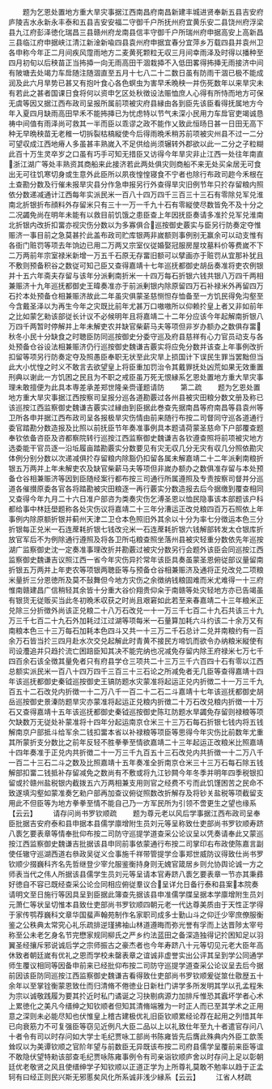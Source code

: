 <!-- { "loadSidebar": true } -->
　　题为乞恩处置地方重大旱灾事据江西南昌府南昌新建丰城进贤奉新五县吉安府庐陵吉水永新永丰泰和五县吉安安福二守御千户所抚州府宜黄乐安二县饶州府浮梁县九江府彭泽徳化瑞昌三县赣州府龙南县信丰守御千户所瑞州府申据高安上高新昌三县临江府申据峡江清江新淦新喩四县袁州府申据宜春分宜萍乡万载四县并袁州卫各申称今年正二月间疾风霪雨地方二麦黄死颗粒无収三月间幸雨泽及时得以播种至四月初旬以后秧苗正当抪揷一向无雨高田干涸栽揷不入低田畧得抪挿无雨接济中间有陂塘去处竭力车戽随注随涸直至五月十七八二十二数日虽有防雨干涸已极不能成润及此六月旱势已甚又有抱叶食心各色螟虫为害早禾晩秧一并伤死数年以来旱灾未有若此之甚者国课日食将何以资申乞区处秋徴设法赈恤庶人心得有所恃而地方可保无虞等因又据江西布政司呈报所属前项被灾府县縁由各到臣先该臣看得抚属地方今年入夏四月缺雨高田早禾不能抪挿已为忧虑特以节气未深小民用力车戽官吏竭诚恳祷中间值有雨泽尚可救其一半而臣以乖谬之政不能作乂致此恒旸日甚一日田无高下种无早晩秧苗无老稚一切拆裂枯槁縦使今后得雨晩禾稍苏前项被灾州县不过一二分可望収成江西地瘠人多虽甚丰熟嵗入不足供给尚须辗转外郡欲以此一二分之子粒糊此百十万生灵卒岁之口虽有巧手可知无措臣又访得今年旱灾非止江西一处往年南直浙江湖广等处丰熟资其商船来此接济若此两处俱灾则商船不来无处买籴居无可食出无可往饥寒切身或生意外此臣所以夙夜惶惶寝食不宁者也除行布政司趂今禾根在土查勘分数及行催未报旱灾县分作急申报另行外查得旱灾旧例节年只扵存留粮内照依分数递减通计江西每年实派民米一百八十四万四千三百三十三石有零除兑军兑淮南北折银折布顔料外存留米只有三十一万一千九十石有零縦使尽数皆免不及十分之二况蠲免尚在明年未能有以救目前饥饿之患臣查上年因抚臣奏请多准扵兑军兑淮南北折银内改折扣畱亦视灾伤分数以为多寡俱合巡按御史覈实与臣另行防奏定夺惟赈济一事目前之急莫甚扵此盖布政司贮库银两非嵗额则事例别无赢余可以动支惟有各衙门赃罚等项去年饷边已用二万两又宗室仪従婚娶冠服房屋坟墓料价等费嵗不下二万两前年宗室禄米新增一万五千石原无存畱旧额可以擘画亦于赃罚从宜那补犹且不敷则预备积谷之数従可知己臣又查得嘉靖十七年巡抚都御史胡岳奏准将吏农例银并十五六年斋夫存留与该年分派剰南折米一十四万每石折银六钱共银八万四千两相兼赈济十九年巡抚都御史王暐奏准亦于前派剰银内除原留四万石补禄米外再留四万石扵本处预备仓相兼赈济故此二年虽灾俱蒙圣慈恻怛存恤备至一方饥民得免沟壑至今含戴圣泽以为再生今年之灾既比前年尤甚万口嗷嗷所以仰赖扵皇上者又非如前年之比如蒙乞勑该部従长计议不必候明年且将嘉靖二十二年分应该今年起解南折银八万四千两暂时停解并上年未解吏农并缺官柴薪马夫等项但非岁办额办之数俱存畱秋冬小民十分缺食之时聴臣防同巡按御史分委守巡及府县慈祥有心力官员动支与各处预备仓谷设法相兼赈济仍行巡按御史魏谦吉覈实将应免分数并该查上年事例改折扣留等项另行防奏定夺及照愚臣奉职无状至此灾旱上损国计下误民生罪当罢黜但当此大小忧惶之时义不敢言去欲望皇上将臣重加罚治令其戴罪抚处凶荒如果无效重置刑典以谢此一方饥困之民且为不职之戒臣虽万死无恨縁系乞恩处置地方重大旱灾事理未敢擅便为此具本専差承差郑世隆亲赍谨题请防
　　第二疏
　　题为乞恩处置地方重大旱灾事据江西按察司呈报分巡各道勘覈过各州县被灾田粮分数文册及称已该巡按江西监察御史魏谦吉覈实过縁由到臣据此巻查先据南昌等府南昌等县袁州等卫所各申并据江西布政司呈各报极旱灾伤情由前来随行布按二司督同守巡各道通行委官踏勘分数造报及比照以前抚臣节年奏准事例具本题请荷蒙圣慈命下户部覆查题奉钦依备咨臣及咨都察院转行巡按江西监察御史魏谦吉各钦遵查照将前项被灾地方选委能干官员逐一沿坵履亩踏勘覈实分数要见有灾无収几分无灾有収几分照依勘灾体例分别分数以次递减俱扵存留粮内除豁仍扣留各属未解嘉靖二十二年派剰南粮折银五万两并上年未解吏农及缺官柴薪马夫等项但非嵗办额办之数俱准存留与本处预备仓谷相兼赈济等因到臣随经案行都布按三司通行所属遵照及专责按察司督并分巡道各催攅原委各官各将踏勘被灾田粮逐一再行覈实分数造报去后今据缴到覆查相同又查得今年九月二十六日准户部咨为类奏灾伤乞溥圣恩以恤民隐事该本部题该户科都给事中林廷壆题称各处灾伤议将嘉靖二十三年分漕运正改兑粮四百万石照依上年事例内除原额折银并蓟州天津二卫仓本色照旧外其余以十分为率七分徴运本色三分折银每正兑米一石连蓆耗折银七钱改兊米一石连蓆耗折银六钱解部转发太仓银库折放官军后不为例除通行遵照及将各卫所屯粮查照坐落州县被灾轻重分数依先年巡按湖广监察御史沈一定奏准事理改折并勘覈过被灾分数另行会题外该臣会同巡按江西监察御史魏谦吉议照江西一省今年灾伤异扵常年该臣具奏虽蒙圣恩俯従部议量留南折银五万两并上年吏农等项银两聴臣等与预备仓谷相兼赈济及通将正兑改兑二项粮米量折三分恩徳所及莫不鼔舞但今地方灾伤之余徴纳钱粮固难而米尤难得一十三府惟南赣建昌广信稍轻其余皆十分重大谷价翔贵仰籴于南赣等处灾轻地方亦已告竭虽有银货无従贩买当此冬初晩禾収获之时尚且艰窘如此若至来春嘉靖二十三年粮米正兑除三分折徴外尚该正兑粮二十八万石改兑一十一万三千七百二十九石共该三十九万三千七百二十九石外加耗过江过湖等项每米一石量算加耗六斗约该二十余万又有南粮本色三十三万每石加耗本色四斗又共一十三万二千石总计二兑并南粮约有一百余万石皆当扵三四月赴水次交兑起解此时青黄不接民方啼饥而欲令办纳粮米縦使有司设灋追并只趋扵流亡困踣臣知其决不能完纳也况减免存留内除王府禄米七万七千四百余石该全徴其量免者只有府县学仓三项共二十三万三千六百四十石有零以江西总额实派民米一百八十四万四千三百三十三石论之所减免者无几臣等查得嘉靖十四年该巡抚都御史秦钺巡按御史王镐防题水灾蒙准将起运正兑内折徴二十一万三千九百五十二石改兑内折徴一十二万八千一百二十二石二斗嘉靖十七年该巡抚都御史胡岳巡按御史景溱防题旱灾亦蒙准将起运正兑粮内折徴二十万石改兑粮内折徴一十万石又查得嘉靖十五年该巡抚都御史秦钺巡按御史陈玒防题水旱蠲免存留则禄粮等项欠缺数万无従处补蒙准将十四年分起运南京仓米三十三万石每石折银七钱内将五钱解南京户部抵斗给军余二钱扣畱本省以补禄粮等项臣等思得今年灾伤比前数年尤重其所蒙折支分数比之前年反轻不胜拳拳至情欲嘉靖二十三年起运正改粮米比照嘉靖十四年奏准于正兑内共折徴二十一万三千九百五十三石改兑内共折徴一十二万八千一百二十三石二斗之数及比照嘉靖十五年奏准全折南京仓米三十三万石每石除五钱解部扣畱二钱抵补存留减免之数尚有不敷或将九江钞闗今年冬季并明年四季税银扣留或扵赣州盐税银内截拨五六万两相兼支用则官之经费不亏而此饥馑困苦之民命不致遂填沟壑如蒙准奏乞勑户部再加查议俯従照数改折解存及将钞关盐税等项截留支用此不但臣等为地方拳拳至情不能自己乃一方军民所为引领不啻更生之望也缘系【云云】
　　请存问尚书罗钦顺疏
　　题为尊元老以风后学事据江西布政司呈奉臣批据吉安府泰和县申据本县儒学廪增附生员刘元等呈称致仕吏部尚书罗钦顺寿跻八袠乞要表章等情奉批仰布按二司防守巡提学道查采公论议呈以凭奏请奉此又蒙巡按江西监察御史魏谦吉批据该县申同前事依蒙通行布按二司掌印右布政使陈嘉言副使任辙守巡湖西道右叅政吴従义佥事施千祥带管提学佥事郑世威防议得致仕尚书罗钦顺少掇巍科齐名先哲继登少宰允服鉴衡持身则无媿官箴居乡则允协舆论诚一方之师表当代之伟人所据该县儒学生员刘元等呈请本官寿跻八袠乞要表章一节亦其秉彞好徳自不容已既经查采公论佥同相应俯従羣议合呈详允日备行泰和县案本院奏请明文至日施行等因具呈到臣据此簿查先据该县申准儒学牒呈据本学廪增附生员刘元萧仁等状呈切惟本县致仕吏部尚书罗钦顺四朝元老一代达尊美质由于天性正学得于家传鹗荐巍科文章华国蜚声翰苑制作名家职司成多士勤山斗之仰迁少宰庶僚服衡鉴之公秩典太常究心礼乐疏排逆瑾拂袖山林道遵晦而弥光誉有孚而上达晋陟太宰号称至公未老乞身名节完懋家规同柳氏之严乡约法蓝田之备深造独得记扵困知足以羽翼圣经攘斥邪说诚后学之宗师振古之豪杰者也今年寿跻八十元等切见元老大臣年高休致者朝廷嵗有优礼之恩而学校未罄表章之谊诚非虚誉实出公评其呈到学公同通学师生覆议相同等因备申前来已经批仰布按二司防守巡提学道查采公论议呈去后今据前因该臣防同巡按江西监察御史魏谦吉看得致仕吏部尚书罗钦顺爰従筮仕敭歴五十余年以至掌铨衡蒙恩致仕而归清脩不倦徳业日新杜门讲学多所发明其学以孔孟程朱为宗以诚敬践履为要其扵近时私门谲诞之习抉剔病源力加排斥惟恐其蠧坏学者心术上累徳化之美凡今缙绅之知钦顺者但知其清脩端雅为一时正人而已至其学术之正用意之深则未必能尽知也伏惟皇上稽古建极优礼旧臣钦顺累经论荐在起用之列惜其年已向衰筋力不可复强臣等窃见近例凡大臣二品以上以礼致仕年至九十者遣官存问八十者令有司以时存问如大学士毛纪贾咏工部尚书陈雍皆先后膺此殊典内外臣工歆羡耸叹以为美谭钦顺之官阶年望与前数臣无异既该布按二司府县儒学呈覆前来臣等谊不敢隐伏望特勑该部查毛纪贾咏陈雍事例令有司亲诣钦顺庐舍以时存问上足以彰朝廷优老敬贤之风且使缙绅学子知钦顺以正道正学为上所尊礼莫敢不勉率以趋于正孟轲有曰经正则民兴斯无邪慝矣风化所系诚非浅少縁系【云云】
　　江省人材疏
